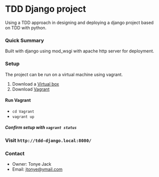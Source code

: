 # TDD Django project #

 Using a TDD approach in designing and deploying a django project based on TDD with python.
 
 
### Quick Summary 
 Built with django using mod_wsgi with apache http server for deployment.
 
### Setup
 The project can be run on a virtual machine using vagrant.
 
 1.  Download a [Virtual box](https://www.virtualbox.org/wiki/Downloads) 
 2.  Download [Vagrant](https://www.vagrantup.com/downloads.html) 
 
#### Run Vagrant
 - `cd Vagrant`
 - `vagrant up`
 
##### Confirm setup with `vagrant status`

### Visit `http://tdd-django.local:8080/`

### Contact 
   - Owner: Tonye Jack
   - Email: jtonye@ymail.com
